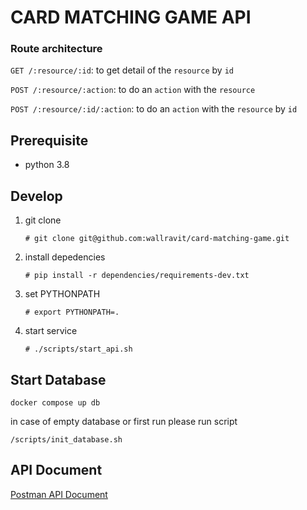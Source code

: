 # CARD MATCHING GAME API


### Route architecture

`GET /:resource/:id`: to get detail of the `resource` by `id`

`POST /:resource/:action`: to do an `action` with the `resource`

`POST /:resource/:id/:action`: to do an `action` with the `resource` by `id`

## Prerequisite

- python 3.8

## Develop

1. git clone

   ```
   # git clone git@github.com:wallravit/card-matching-game.git
   ```

2. install depedencies

   ```
   # pip install -r dependencies/requirements-dev.txt
   ```

3. set PYTHONPATH

   ```
   # export PYTHONPATH=.
   ```

4. start service

   ```
   # ./scripts/start_api.sh
   ```

## Start Database

```
docker compose up db
```

in case of empty database or first run please run script

```
/scripts/init_database.sh    
```
## API Document

[Postman API Document](https://documenter.getpostman.com/view/2031982/TzK2auF1)